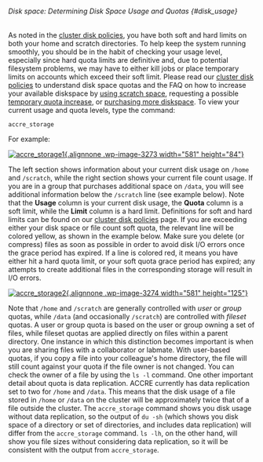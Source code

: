 ###### Disk space: Determining Disk Space Usage and Quotas {#disk_usage}

As noted in the [cluster disk policies](/?page_id=91), you have both
soft and hard limits on both your home and scratch directories. To help
keep the system running smoothly, you should be in the habit of checking
your usage level, especially since hard quota limits are definitive and,
due to potential filesystem problems, we may have to either kill jobs or
place temporary limits on accounts which exceed their soft limit. Please
read our [cluster disk policies](/?page_id=91) to understand disk space
quotas and the FAQ on how to increase your available diskspace by [using
scratch space](#scratch_disk), requesting a possible [temporary quota
increase](#tempquota), or [purchasing more
diskspace](/?page_id=67#purchase). To view your current usage and quota
levels, type the command:

``` {.outline}
accre_storage
```

For example:

[![accre_storage1](http://www.accre.vanderbilt.edu/wp-content/uploads/2017/02/accre_storage11-1024x147.jpg){.alignnone
.wp-image-3273 width="581"
height="84"}](http://www.accre.vanderbilt.edu/wp-content/uploads/2017/02/accre_storage11.jpg)

The left section shows information about your current disk usage on
`/home` and `/scratch`, while the right section shows your current file
count usage. If you are in a group that purchases additional space on
`/data`, you will see additional information below the `/scratch` line (see
example below). Note that the **Usage** column is your current disk
usage, the **Quota** column is a soft limit, while the **Limit** column
is a hard limit. Definitions for soft and hard limits can be found on
our [cluster disk policies](/?page_id=91) page. If you are exceeding
either your disk space or file count soft quota, the relevant line will
be colored yellow, as shown in the example below. Make sure you delete
(or compress) files as soon as possible in order to avoid disk I/O
errors once the grace period has expired. If a line is colored red, it
means you have either hit a hard quota limit, or your soft quota grace
period has expired; any attempts to create additional files in the
corresponding storage will result in I/O errors.

[![accre_storage2](http://www.accre.vanderbilt.edu/wp-content/uploads/2017/02/accre_storage21-1024x220.jpg){.alignnone
.wp-image-3274 width="581"
height="125"}](http://www.accre.vanderbilt.edu/wp-content/uploads/2017/02/accre_storage21.jpg)

Note that `/home` and `/scratch` are generally controlled with *user* or
*group* quotas, while `/data` (and occasionally `/scratch`) are controlled
with *fileset* quotas. A user or group quota is based on the user or
group owning a set of files, while fileset quotas are applied directly
on files within a parent directory. One instance in which this
distinction becomes important is when you are sharing files with a
collaborator or labmate. With user-based quotas, if you copy a file into
your colleague's home directory, the file will still count against your
quota if the file owner is not changed. You can check the owner of a
file by using the `ls -l` command. One other important detail about
quota is data replication. ACCRE currently has data replication set to
two for `/home` and `/data`. This means that the disk usage of a file stored
in `/home` or `/data` on the cluster will be approximately twice that of a
file outside the cluster. The `accre_storage` command shows you
disk usage without data replication, so the output of `du -sh`
(which shows you disk space of a directory or set of directories, and
includes data replication) will differ from the `accre_storage`
command. `ls -lh`, on the other hand, will show you file sizes
without considering data replication, so it will be consistent with the
output from `accre_storage`.

